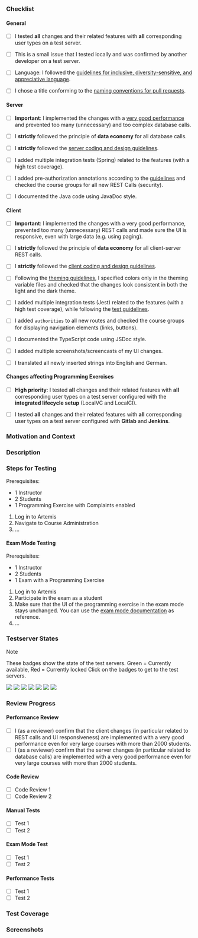 <!-- Thanks for contributing to Artemis! Before you submit your pull request, please make sure to check all tasks by putting an x in the [ ] (don't: [x ], [ x], do: [x]). Remove not applicable tasks and do not leave them unchecked -->
<!-- If your pull request is not ready for review yet, create a draft pull request! -->

### Checklist
#### General
<!-- Remove tasks that are not applicable for your PR. Please only put the PR into ready for review, if all relevant tasks are checked! -->
<!-- You only need to choose one of the first two check items: Generally, test on the test servers. -->
<!-- If it's only a small change, testing it locally is acceptable, and you may remove the first checkmark. If you are unsure, please test on the test servers. -->
- [ ] I tested **all** changes and their related features with **all** corresponding user types on a test server.
- [ ] This is a small issue that I tested locally and was confirmed by another developer on a test server.
- [ ] Language: I followed the [guidelines for inclusive, diversity-sensitive, and appreciative language](https://docs.artemis.cit.tum.de/dev/guidelines/language-guidelines/).
- [ ] I chose a title conforming to the [naming conventions for pull requests](https://docs.artemis.cit.tum.de/dev/development-process/development-process.html#naming-conventions-for-github-pull-requests).


#### Server
- [ ] **Important**: I implemented the changes with a [very good performance](https://docs.artemis.cit.tum.de/dev/guidelines/performance/) and prevented too many (unnecessary) and too complex database calls.
- [ ] I **strictly** followed the principle of **data economy** for all database calls.
- [ ] I **strictly** followed the [server coding and design guidelines](https://docs.artemis.cit.tum.de/dev/guidelines/server/).
- [ ] I added multiple integration tests (Spring) related to the features (with a high test coverage).
- [ ] I added pre-authorization annotations according to the [guidelines](https://docs.artemis.cit.tum.de/dev/guidelines/server/#rest-endpoint-best-practices-for-authorization) and checked the course groups for all new REST Calls (security).
- [ ] I documented the Java code using JavaDoc style.


#### Client
- [ ] **Important**: I implemented the changes with a very good performance, prevented too many (unnecessary) REST calls and made sure the UI is responsive, even with large data (e.g. using paging).
- [ ] I **strictly** followed the principle of **data economy** for all client-server REST calls.
- [ ] I **strictly** followed the [client coding and design guidelines](https://docs.artemis.cit.tum.de/dev/guidelines/client/).
- [ ] Following the [theming guidelines](https://docs.artemis.cit.tum.de/dev/guidelines/client-design/), I specified colors only in the theming variable files and checked that the changes look consistent in both the light and the dark theme.
- [ ] I added multiple integration tests (Jest) related to the features (with a high test coverage), while following the [test guidelines](https://docs.artemis.cit.tum.de/dev/guidelines/client-tests/).
- [ ] I added `authorities` to all new routes and checked the course groups for displaying navigation elements (links, buttons).
- [ ] I documented the TypeScript code using JSDoc style.
- [ ] I added multiple screenshots/screencasts of my UI changes.
- [ ] I translated all newly inserted strings into English and German.


#### Changes affecting Programming Exercises
- [ ] **High priority**: I tested **all** changes and their related features with **all** corresponding user types on a test server configured with the **integrated lifecycle setup** (LocalVC and LocalCI).
- [ ] I tested **all** changes and their related features with **all** corresponding user types on a test server configured with **Gitlab** and **Jenkins**.


### Motivation and Context
<!-- Why is this change required? What problem does it solve? -->
<!-- If it fixes an open issue, please link to the issue here. -->


### Description
<!-- Describe your changes in detail -->


### Steps for Testing
<!-- Please describe in detail how reviewers can test your changes. Make sure to take all related features and views into account! Below is an example that you can refine. -->
Prerequisites:
- 1 Instructor
- 2 Students
- 1 Programming Exercise with Complaints enabled

1. Log in to Artemis
2. Navigate to Course Administration
3. ...

#### Exam Mode Testing
<!-- If this PR changes some components that are also used in the exam mode, the PR needs additional testing that the exam mode is still working as expected. -->
<!-- If the testing steps above already describe the exam mode or the exam mode cannot be affected by this PR in any way, you can leave this out. -->

Prerequisites:
- 1 Instructor
- 2 Students
- 1 Exam with a Programming Exercise

1. Log in to Artemis
2. Participate in the exam as a student
3. Make sure that the UI of the programming exercise in the exam mode stays unchanged. You can use the [exam mode documentation](https://docs.artemis.cit.tum.de/user/exam_mode/) as reference.
4. ...

### Testserver States
> [!NOTE]
> These badges show the state of the test servers.
> Green = Currently available, Red = Currently locked
> Click on the badges to get to the test servers.

[![](https://byob.yarr.is/ls1intum/Artemis/artemis-test1)](https://artemis-test1.artemis.cit.tum.de)
[![](https://byob.yarr.is/ls1intum/Artemis/artemis-test2)](https://artemis-test2.artemis.cit.tum.de)
[![](https://byob.yarr.is/ls1intum/Artemis/artemis-test3)](https://artemis-test3.artemis.cit.tum.de)
[![](https://byob.yarr.is/ls1intum/Artemis/artemis-test4)](https://artemis-test4.artemis.cit.tum.de)
[![](https://byob.yarr.is/ls1intum/Artemis/artemis-test5)](https://artemis-test5.artemis.cit.tum.de)
[![](https://byob.yarr.is/ls1intum/Artemis/artemis-test6)](https://artemis-test6.artemis.cit.tum.de)
[![](https://byob.yarr.is/ls1intum/Artemis/artemis-test9)](https://artemis-test9.artemis.cit.tum.de)

### Review Progress
<!-- Each PR should be reviewed by at least two other developers. The code, the functionality (= manual test) and the exam mode need to be reviewed. -->
<!-- The reviewer or author check the following boxes depending on what was reviewed or tested. All boxes should be checked before merge. -->
<!-- You can add additional checkboxes if it makes sense to only review parts of the code or functionality. -->
<!-- When changes are pushed, uncheck the affected boxes. (Not all changes require full re-reviews.) -->
<!-- All PRs that might affect the exam mode (e.g. change a client component that is also used in the exam mode) need an additional verification that the exam mode still works. -->

#### Performance Review
<!-- See [Large Course Setup](https://github.com/ls1intum/Artemis/tree/develop/supporting_scripts/course-scripts/quick-course-setup) for the automation script that handles large course setup. -->
- [ ] I (as a reviewer) confirm that the client changes (in particular related to REST calls and UI responsiveness) are implemented with a very good performance even for very large courses with more than 2000 students.
- [ ] I (as a reviewer) confirm that the server changes (in particular related to database calls) are implemented with a very good performance even for very large courses with more than 2000 students.
#### Code Review
- [ ] Code Review 1
- [ ] Code Review 2
#### Manual Tests
- [ ] Test 1
- [ ] Test 2
#### Exam Mode Test
- [ ] Test 1
- [ ] Test 2
#### Performance Tests
- [ ] Test 1
- [ ] Test 2

### Test Coverage
<!-- Please add the test coverages for all changed files modified in this PR here. You can use `supporting_script/generate_code_cov_table/generate_code_cov_table.py` to automatically generate the coverage table from the corresponding artefacts of your branch. -->
<!-- Alternatively you can execute the tests locally (see build.gradle and package.json) or look into the corresponding artefacts. -->
<!-- The line coverage must be above 90% for changes files, and you must use extensive and useful assertions for server tests and expect statements for client tests. -->
<!-- Note: Confirm in the last column that you have implemented extensive assertions for server tests and expect statements for client tests. -->
<!--       Remove rows with only trivial changes from the table. -->
<!--
| Class/File | Line Coverage | Confirmation (assert/expect) |
|------------|--------------:|-----------------------------:|
| ExerciseService.java | 85% | ✅                           |
| programming-exercise.component.ts | 95% | ✅              |
-->

### Screenshots
<!-- Add screenshots to demonstrate the changes in the UI. Remove the section if you did not change the UI. -->
<!-- Create a GIF file from a screen recording in a docker container https://toub.es/2017/09/11/high-quality-gif-with-ffmpeg-and-docker/ -->
